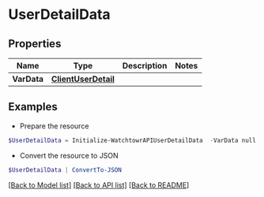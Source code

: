 # UserDetailData
## Properties

Name | Type | Description | Notes
------------ | ------------- | ------------- | -------------
**VarData** | [**ClientUserDetail**](ClientUserDetail.md) |  | 

## Examples

- Prepare the resource
```powershell
$UserDetailData = Initialize-WatchtowrAPIUserDetailData  -VarData null
```

- Convert the resource to JSON
```powershell
$UserDetailData | ConvertTo-JSON
```

[[Back to Model list]](../README.md#documentation-for-models) [[Back to API list]](../README.md#documentation-for-api-endpoints) [[Back to README]](../README.md)

